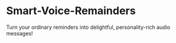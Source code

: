 # Smart-Voice-Remainders
Turn your ordinary reminders into delightful, personality-rich audio messages!
